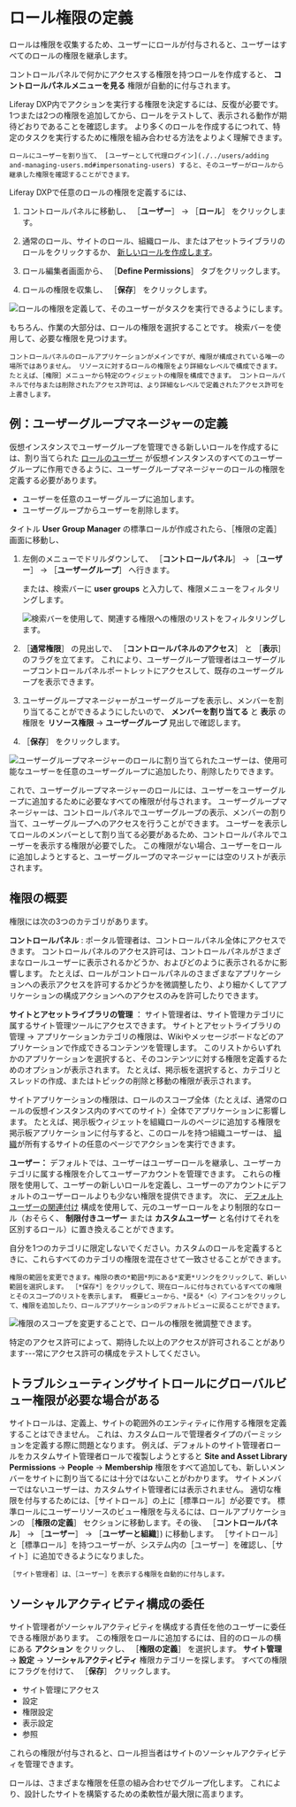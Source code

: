 # ロール権限の定義

ロールは権限を収集するため、ユーザーにロールが付与されると、ユーザーはすべてのロールの権限を継承します。

コントロールパネルで何かにアクセスする権限を持つロールを作成すると、 **コントロールパネルメニューを見る** 権限が自動的に付与されます。

Liferay DXP内でアクションを実行する権限を決定するには、反復が必要です。 1つまたは2つの権限を追加してから、ロールをテストして、表示される動作が期待どおりであることを確認します。 より多くのロールを作成するにつれて、特定のタスクを実行するために権限を組み合わせる方法をよりよく理解できます。

```{tip}
ロールにユーザーを割り当て、 [ユーザーとして代理ログイン](./../users/adding and-managing-users.md#impersonating-users) すると、そのユーザーがロールから継承した権限を確認することができます。
```

Liferay DXPで任意のロールの権限を定義するには、

1. コントロールパネルに移動し、 ［**ユーザー**］ &rarr; ［**ロール**］ をクリックします。

1. 通常のロール、サイトのロール、組織ロール、またはアセットライブラリのロールをクリックするか、 [新しいロールを作成します](./creating-and-managing-roles.md)。

1. ロール編集者画面から、 ［**Define Permissions**］ タブをクリックします。

1. ロールの権限を収集し、 ［**保存**］ をクリックします。

![ロールの権限を定義して、そのユーザーがタスクを実行できるようにします。](./understanding-roles-and-permissions/images/04.png)

もちろん、作業の大部分は、ロールの権限を選択することです。 検索バーを使用して、必要な権限を見つけます。

```{note}
コントロールパネルのロールアプリケーションがメインですが、権限が構成されている唯一の場所ではありません。 リソースに対するロールの権限をより詳細なレベルで構成できます。 たとえば、［権限］メニューから特定のウィジェットの権限を構成できます。 コントロールパネルで付与または削除されたアクセス許可は、より詳細なレベルで定義されたアクセス許可を上書きします。
```

## 例：ユーザーグループマネージャーの定義

仮想インスタンスでユーザーグループを管理できる新しいロールを作成するには、割り当てられた [ロールのユーザー](./assigning-users-to-roles.md) が仮想インスタンスのすべてのユーザーグループに作用できるように、ユーザーグループマネージャーのロールの権限を定義する必要があります。

- ユーザーを任意のユーザーグループに追加します。
- ユーザーグループからユーザーを削除します。

タイトル **User Group Manager** の標準ロールが作成されたら、［権限の定義］画面に移動し、

1. 左側のメニューでドリルダウンして、 ［**コントロールパネル**］ &rarr; ［**ユーザー**］ &rarr; ［**ユーザーグループ**］ へ行きます。

   または、検索バーに **user groups** と入力して、権限メニューをフィルタリングします。

   ![検索バーを使用して、関連する権限への権限のリストをフィルタリングします。](./defining-role-permissions/images/01.png)

1. ［**通常権限**］ の見出しで、 ［**コントロールパネルのアクセス**］ と ［**表示**］ のフラグを立てます。 これにより、ユーザーグループ管理者はユーザーグループコントロールパネルポートレットにアクセスして、既存のユーザーグループを表示できます。

1. ユーザーグループマネージャーがユーザーグループを表示し、メンバーを割り当てることができるようにしたいので、 **メンバーを割り当てる** と **表示** の権限を **リソース権限** → **ユーザーグループ** 見出しで確認します。

1. ［**保存**］ をクリックします。

![ユーザーグループマネージャーのロールに割り当てられたユーザーは、使用可能なユーザーを任意のユーザーグループに追加したり、削除したりできます。](./defining-role-permissions/images/02.png)

これで、ユーザーグループマネージャーのロールには、ユーザーをユーザーグループに追加するために必要なすべての権限が付与されます。 ユーザーグループマネージャーは、コントロールパネルでユーザーグループの表示、メンバーの割り当て、ユーザーグループへのアクセスを行うことができます。 ユーザーを表示してロールのメンバーとして割り当てる必要があるため、コントロールパネルでユーザーを表示する権限が必要でした。 この権限がない場合、ユーザーをロールに追加しようとすると、ユーザーグループのマネージャーには空のリストが表示されます。

## 権限の概要

権限には次の3つのカテゴリがあります。

**コントロールパネル** : ポータル管理者は、コントロールパネル全体にアクセスできます。 コントロールパネルのアクセス許可は、コントロールパネルがさまざまなロールユーザーに表示されるかどうか、およびどのように表示されるかに影響します。 たとえば、ロールがコントロールパネルのさまざまなアプリケーションへの表示アクセスを許可するかどうかを微調整したり、より細かくしてアプリケーションの構成アクションへのアクセスのみを許可したりできます。

**サイトとアセットライブラリの管理** ： サイト管理者は、サイト管理カテゴリに属するサイト管理ツールにアクセスできます。 サイトとアセットライブラリの管理 &rarr; アプリケーションカテゴリの権限は、Wikiやメッセージボードなどのアプリケーションで作成できるコンテンツを管理します。 このリストからいずれかのアプリケーションを選択すると、そのコンテンツに対する権限を定義するためのオプションが表示されます。 たとえば、掲示板を選択すると、カテゴリとスレッドの作成、またはトピックの削除と移動の権限が表示されます。

サイトアプリケーションの権限は、ロールのスコープ全体（たとえば、通常のロールの仮想インスタンス内のすべてのサイト）全体でアプリケーションに影響します。 たとえば、掲示板ウィジェットを組織ロールのページに追加する権限を掲示板アプリケーションに付与すると、このロールを持つ組織ユーザーは、 [組織](../organizations/understanding-organizations.md)が所有するサイトの任意のページでアクションを実行できます。

**ユーザー：** デフォルトでは、ユーザーはユーザーロールを継承し、ユーザーカテゴリに属する権限を介してユーザーアカウントを管理できます。 これらの権限を使用して、ユーザーの新しいロールを定義し、ユーザーのアカウントにデフォルトのユーザーロールよりも少ない権限を提供できます。 次に、 [デフォルトユーザーの関連付け](./assigning-users-to-roles.md#default-user-associations) 構成を使用して、元のユーザーロールをより制限的なロール（おそらく、 **制限付きユーザー** または **カスタムユーザー** と名付けてそれを区別するロール）に置き換えることができます。

自分を1つのカテゴリに限定しないでください。カスタムのロールを定義するときに、これらすべてのカテゴリの権限を混在させて一致させることができます。

```{tip}
権限の範囲を変更できます。権限の表の*範囲*列にある*変更*リンクをクリックして、新しい範囲を選択します。 ［*保存*］をクリックして、現在ロールに付与されているすべての権限とそのスコープのリストを表示します。 概要ビューから、*戻る*（<）アイコンをクリックして、権限を追加したり、ロールアプリケーションのデフォルトビューに戻ることができます。
```

![権限のスコープを変更することで、ロールの権限を微調整できます。](./defining-role-permissions/images/03.png)

特定のアクセス許可によって、期待した以上のアクセスが許可されることがあります---常にアクセス許可の構成をテストしてください。

## トラブルシューティングサイトロールにグローバルビュー権限が必要な場合がある

サイトロールは、定義上、サイトの範囲外のエンティティに作用する権限を定義することはできません。 これは、カスタムロールで管理者タイプのパーミッションを定義する際に問題となります。 例えば、デフォルトのサイト管理者ロールをカスタムサイト管理者ロールで複製しようとすると **Site and Asset Library Permissions** &rarr; **People** &rarr; **Membership** 権限をすべて追加しても、新しいメンバーをサイトに割り当てるには十分ではないことがわかります。 サイトメンバーではないユーザーは、カスタムサイト管理者には表示されません。 適切な権限を付与するためには、［サイトロール］の上に［標準ロール］が必要です。 標準ロールにユーザーリソースのビュー権限を与えるには、ロールアプリケーションの ［**権限の定義**］ セクションに移動します。その後、 ［**コントロールパネル**］ &rarr; ［**ユーザー**］ &rarr; ［**ユーザーと組織**］) に移動します。 ［サイトロール］と［標準ロール］を持つユーザーが、システム内の［ユーザー］を確認し、［サイト］に追加できるようになりました。

```{note}
［サイト管理者］は、［ユーザー］を表示する権限を自動的に付与します。
```

## ソーシャルアクティビティ構成の委任

サイト管理者がソーシャルアクティビティを構成する責任を他のユーザーに委任できる権限があります。 この権限をロールに追加するには、目的のロールの横にある **アクション** をクリックし、 ［**権限の定義**］ を選択します。 **サイト管理** &rarr; **設定** &rarr; **ソーシャルアクティビティ** 権限カテゴリーを探します。 すべての権限にフラグを付けて、 ［**保存**］ クリックします。

- サイト管理にアクセス
- 設定
- 権限設定
- 表示設定
- 参照

これらの権限が付与されると、ロール担当者はサイトのソーシャルアクティビティを管理できます。

ロールは、さまざまな権限を任意の組み合わせでグループ化します。 これにより、設計したサイトを構築するための柔軟性が最大限に高まります。
